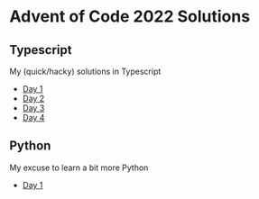 # Advent of Code 2022 Solutions

## Typescript

My (quick/hacky) solutions in Typescript

- [Day 1](https://github.com/jonathanfung/adventofcode-2022/tree/main/typescript/src/day-1)
- [Day 2](https://github.com/jonathanfung/adventofcode-2022/tree/main/typescript/src/day-2)
- [Day 3](https://github.com/jonathanfung/adventofcode-2022/tree/main/typescript/src/day-3)
- [Day 4](https://github.com/jonathanfung/adventofcode-2022/tree/main/typescript/src/day-4)

## Python

My excuse to learn a bit more Python

- [Day 1](https://github.com/jonathanfung/adventofcode-2022/tree/main/python/day_1)
